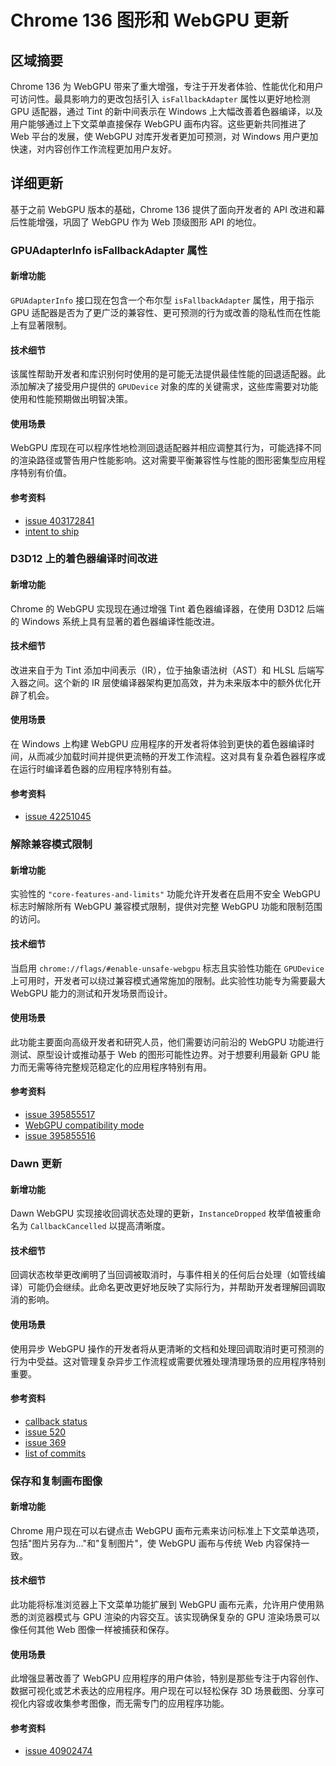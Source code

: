# Chrome 136 图形和 WebGPU 更新

## 区域摘要

Chrome 136 为 WebGPU 带来了重大增强，专注于开发者体验、性能优化和用户可访问性。最具影响力的更改包括引入 `isFallbackAdapter` 属性以更好地检测 GPU 适配器，通过 Tint 的新中间表示在 Windows 上大幅改善着色器编译，以及用户能够通过上下文菜单直接保存 WebGPU 画布内容。这些更新共同推进了 Web 平台的发展，使 WebGPU 对库开发者更加可预测，对 Windows 用户更加快速，对内容创作工作流程更加用户友好。

## 详细更新

基于之前 WebGPU 版本的基础，Chrome 136 提供了面向开发者的 API 改进和幕后性能增强，巩固了 WebGPU 作为 Web 顶级图形 API 的地位。

### GPUAdapterInfo isFallbackAdapter 属性

#### 新增功能
`GPUAdapterInfo` 接口现在包含一个布尔型 `isFallbackAdapter` 属性，用于指示 GPU 适配器是否为了更广泛的兼容性、更可预测的行为或改善的隐私性而在性能上有显著限制。

#### 技术细节
该属性帮助开发者和库识别何时使用的是可能无法提供最佳性能的回退适配器。此添加解决了接受用户提供的 `GPUDevice` 对象的库的关键需求，这些库需要对功能使用和性能预期做出明智决策。

#### 使用场景
WebGPU 库现在可以程序性地检测回退适配器并相应调整其行为，可能选择不同的渲染路径或警告用户性能影响。这对需要平衡兼容性与性能的图形密集型应用程序特别有价值。

#### 参考资料
- [issue 403172841](https://issues.chromium.org/issues/403172841)
- [intent to ship](https://groups.google.com/a/chromium.org/g/blink-dev/c/VUkzIOWd2n0)

### D3D12 上的着色器编译时间改进

#### 新增功能
Chrome 的 WebGPU 实现现在通过增强 Tint 着色器编译器，在使用 D3D12 后端的 Windows 系统上具有显著的着色器编译性能改进。

#### 技术细节
改进来自于为 Tint 添加中间表示（IR），位于抽象语法树（AST）和 HLSL 后端写入器之间。这个新的 IR 层使编译器架构更加高效，并为未来版本中的额外优化开辟了机会。

#### 使用场景
在 Windows 上构建 WebGPU 应用程序的开发者将体验到更快的着色器编译时间，从而减少加载时间并提供更流畅的开发工作流程。这对具有复杂着色器程序或在运行时编译着色器的应用程序特别有益。

#### 参考资料
- [issue 42251045](https://issues.chromium.org/issues/42251045)

### 解除兼容模式限制

#### 新增功能
实验性的 `"core-features-and-limits"` 功能允许开发者在启用不安全 WebGPU 标志时解除所有 WebGPU 兼容模式限制，提供对完整 WebGPU 功能和限制范围的访问。

#### 技术细节
当启用 `chrome://flags/#enable-unsafe-webgpu` 标志且实验性功能在 `GPUDevice` 上可用时，开发者可以绕过兼容模式通常施加的限制。此实验性功能专为需要最大 WebGPU 能力的测试和开发场景而设计。

#### 使用场景
此功能主要面向高级开发者和研究人员，他们需要访问前沿的 WebGPU 功能进行测试、原型设计或推动基于 Web 的图形可能性边界。对于想要利用最新 GPU 能力而无需等待完整规范稳定化的应用程序特别有用。

#### 参考资料
- [issue 395855517](https://issues.chromium.org/issues/395855517)
- [WebGPU compatibility mode](https://github.com/gpuweb/gpuweb/blob/main/proposals/compatibility-mode.md)
- [issue 395855516](https://issues.chromium.org/issues/395855516)

### Dawn 更新

#### 新增功能
Dawn WebGPU 实现接收回调状态处理的更新，`InstanceDropped` 枚举值被重命名为 `CallbackCancelled` 以提高清晰度。

#### 技术细节
回调状态枚举更改阐明了当回调被取消时，与事件相关的任何后台处理（如管线编译）可能仍会继续。此命名更改更好地反映了实际行为，并帮助开发者理解回调取消的影响。

#### 使用场景
使用异步 WebGPU 操作的开发者将从更清晰的文档和处理回调取消时更可预测的行为中受益。这对管理复杂异步工作流程或需要优雅处理清理场景的应用程序特别重要。

#### 参考资料
- [callback status](https://webgpu-native.github.io/webgpu-headers/Asynchronous-Operations.html#CallbackStatuses)
- [issue 520](https://github.com/webgpu-native/webgpu-headers/issues/520)
- [issue 369](https://github.com/webgpu-native/webgpu-headers/issues/369)
- [list of commits](https://dawn.googlesource.com/dawn/+log/chromium/7049..chromium/7103?n=1000)

### 保存和复制画布图像

#### 新增功能
Chrome 用户现在可以右键点击 WebGPU 画布元素来访问标准上下文菜单选项，包括"图片另存为..."和"复制图片"，使 WebGPU 画布与传统 Web 内容保持一致。

#### 技术细节
此功能将标准浏览器上下文菜单功能扩展到 WebGPU 画布元素，允许用户使用熟悉的浏览器模式与 GPU 渲染的内容交互。该实现确保复杂的 GPU 渲染场景可以像任何其他 Web 图像一样被捕获和保存。

#### 使用场景
此增强显著改善了 WebGPU 应用程序的用户体验，特别是那些专注于内容创作、数据可视化或艺术表达的应用程序。用户现在可以轻松保存 3D 场景截图、分享可视化内容或收集参考图像，而无需专门的应用程序功能。

#### 参考资料
- [issue 40902474](https://issues.chromium.org/issues/40902474)